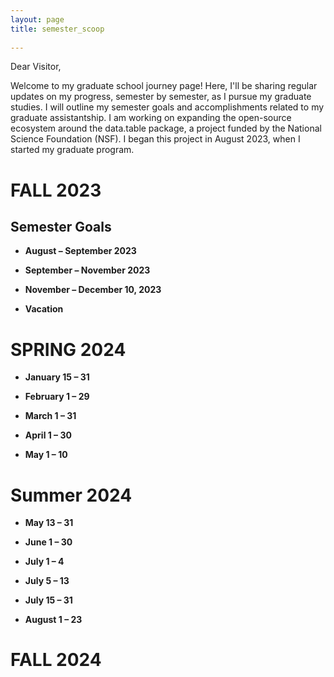 ```yaml
---
layout: page
title: semester_scoop
  
---
```


Dear Visitor,

Welcome to my graduate school journey page! Here, I'll be sharing regular updates on my progress, semester by semester, as I pursue my graduate studies.
I will outline my semester goals and accomplishments related to my graduate assistantship. I am working on expanding the open-source ecosystem around the data.table package, a project funded by the National Science Foundation (NSF). I began this project in August 2023, when I started my graduate program.

# FALL 2023

## Semester Goals

- **August – September 2023**
  

- **September – November 2023**
 

- **November – December 10, 2023**
  

- **Vacation**

# SPRING 2024

- **January 15 – 31**


- **February 1 – 29**
  

- **March 1 – 31**
  

- **April 1 – 30**
  

- **May 1 – 10**


# Summer 2024

- **May 13 – 31**
 

- **June 1 – 30**
  

- **July 1 – 4**
 

- **July 5 – 13**
  

- **July 15 – 31**
  

- **August 1 – 23**


# FALL 2024

